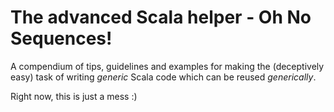 # The advanced Scala helper - Oh No Sequences!

A compendium of tips, guidelines and examples for making the (deceptively easy) task of writing _generic_ Scala code which can be reused _generically_.

Right now, this is just a mess :)